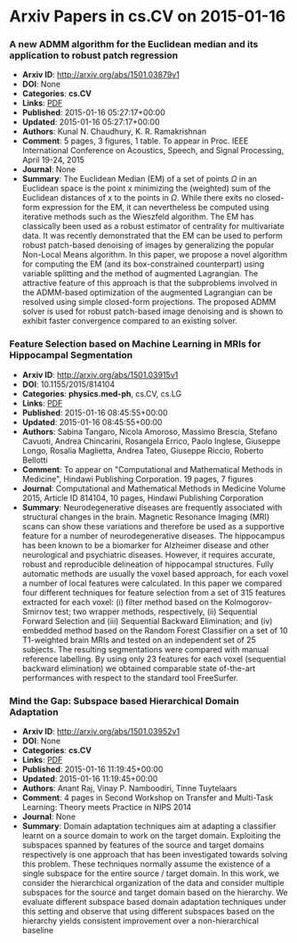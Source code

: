 # Arxiv Papers in cs.CV on 2015-01-16
### A new ADMM algorithm for the Euclidean median and its application to robust patch regression
- **Arxiv ID**: http://arxiv.org/abs/1501.03879v1
- **DOI**: None
- **Categories**: **cs.CV**
- **Links**: [PDF](http://arxiv.org/pdf/1501.03879v1)
- **Published**: 2015-01-16 05:27:17+00:00
- **Updated**: 2015-01-16 05:27:17+00:00
- **Authors**: Kunal N. Chaudhury, K. R. Ramakrishnan
- **Comment**: 5 pages, 3 figures, 1 table. To appear in Proc. IEEE International
  Conference on Acoustics, Speech, and Signal Processing, April 19-24, 2015
- **Journal**: None
- **Summary**: The Euclidean Median (EM) of a set of points $\Omega$ in an Euclidean space is the point x minimizing the (weighted) sum of the Euclidean distances of x to the points in $\Omega$. While there exits no closed-form expression for the EM, it can nevertheless be computed using iterative methods such as the Wieszfeld algorithm. The EM has classically been used as a robust estimator of centrality for multivariate data. It was recently demonstrated that the EM can be used to perform robust patch-based denoising of images by generalizing the popular Non-Local Means algorithm. In this paper, we propose a novel algorithm for computing the EM (and its box-constrained counterpart) using variable splitting and the method of augmented Lagrangian. The attractive feature of this approach is that the subproblems involved in the ADMM-based optimization of the augmented Lagrangian can be resolved using simple closed-form projections. The proposed ADMM solver is used for robust patch-based image denoising and is shown to exhibit faster convergence compared to an existing solver.



### Feature Selection based on Machine Learning in MRIs for Hippocampal Segmentation
- **Arxiv ID**: http://arxiv.org/abs/1501.03915v1
- **DOI**: 10.1155/2015/814104
- **Categories**: **physics.med-ph**, cs.CV, cs.LG
- **Links**: [PDF](http://arxiv.org/pdf/1501.03915v1)
- **Published**: 2015-01-16 08:45:55+00:00
- **Updated**: 2015-01-16 08:45:55+00:00
- **Authors**: Sabina Tangaro, Nicola Amoroso, Massimo Brescia, Stefano Cavuoti, Andrea Chincarini, Rosangela Errico, Paolo Inglese, Giuseppe Longo, Rosalia Maglietta, Andrea Tateo, Giuseppe Riccio, Roberto Bellotti
- **Comment**: To appear on "Computational and Mathematical Methods in Medicine",
  Hindawi Publishing Corporation. 19 pages, 7 figures
- **Journal**: Computational and Mathematical Methods in Medicine Volume 2015,
  Article ID 814104, 10 pages, Hindawi Publishing Corporation
- **Summary**: Neurodegenerative diseases are frequently associated with structural changes in the brain. Magnetic Resonance Imaging (MRI) scans can show these variations and therefore be used as a supportive feature for a number of neurodegenerative diseases. The hippocampus has been known to be a biomarker for Alzheimer disease and other neurological and psychiatric diseases. However, it requires accurate, robust and reproducible delineation of hippocampal structures. Fully automatic methods are usually the voxel based approach, for each voxel a number of local features were calculated. In this paper we compared four different techniques for feature selection from a set of 315 features extracted for each voxel: (i) filter method based on the Kolmogorov-Smirnov test; two wrapper methods, respectively, (ii) Sequential Forward Selection and (iii) Sequential Backward Elimination; and (iv) embedded method based on the Random Forest Classifier on a set of 10 T1-weighted brain MRIs and tested on an independent set of 25 subjects. The resulting segmentations were compared with manual reference labelling. By using only 23 features for each voxel (sequential backward elimination) we obtained comparable state of-the-art performances with respect to the standard tool FreeSurfer.



### Mind the Gap: Subspace based Hierarchical Domain Adaptation
- **Arxiv ID**: http://arxiv.org/abs/1501.03952v1
- **DOI**: None
- **Categories**: **cs.CV**
- **Links**: [PDF](http://arxiv.org/pdf/1501.03952v1)
- **Published**: 2015-01-16 11:19:45+00:00
- **Updated**: 2015-01-16 11:19:45+00:00
- **Authors**: Anant Raj, Vinay P. Namboodiri, Tinne Tuytelaars
- **Comment**: 4 pages in Second Workshop on Transfer and Multi-Task Learning:
  Theory meets Practice in NIPS 2014
- **Journal**: None
- **Summary**: Domain adaptation techniques aim at adapting a classifier learnt on a source domain to work on the target domain. Exploiting the subspaces spanned by features of the source and target domains respectively is one approach that has been investigated towards solving this problem. These techniques normally assume the existence of a single subspace for the entire source / target domain. In this work, we consider the hierarchical organization of the data and consider multiple subspaces for the source and target domain based on the hierarchy. We evaluate different subspace based domain adaptation techniques under this setting and observe that using different subspaces based on the hierarchy yields consistent improvement over a non-hierarchical baseline



